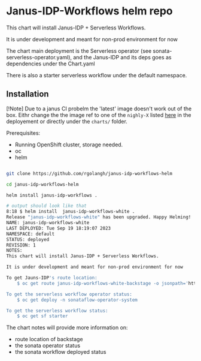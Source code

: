 # Janus-IDP-Workflows helm repo

This chart will install Janus-IDP + Serverless Workflows.

It is under development and meant for non-prod environment for now

The chart main deployment is the Serverless operator (see sonata-serverless-operator.yaml), and
the Janus-IDP and its deps goes as dependencies under the Chart.yaml

There is also a starter serverless workflow under the default namespace.

## Installation

[!Note]
Due to a janus CI probelm the 'latest' image doesn't work out of the box. Eithr change the 
the image ref to one of the `nighly-X` listed [here](https://quay.io/repository/janus-idp/backstage-showcase?tab=tags) in the deployement or directly under the `charts/` folder.

Prerequisites:
  - Running OpenShift cluster, storage needed.
  - oc
  - helm


```bash

git clone https://github.com/rgolangh/janus-idp-workflows-helm

cd janus-idp-workflows-helm

helm install janus-idp-workflows .

# output should look like that
8:18 $ helm install  janus-idp-workflows-white .
Release "janus-idp-workflows-white" has been upgraded. Happy Helming!
NAME: janus-idp-workflows-white
LAST DEPLOYED: Tue Sep 19 18:19:07 2023
NAMESPACE: default
STATUS: deployed
REVISION: 1
NOTES:
This chart will install Janus-IDP + Serverless Workflows.

It is under development and meant for non-prod environment for now

To get Jauns-IDP's route location:
    $ oc get route janus-idp-workflows-white-backstage -o jsonpath='https://{ .spec.host }{"\n"}'

To get the serverless workflow operator status:
    $ oc get deploy -n sonataflow-operator-system 

To get the serverless workflow status:
    $ oc get sf starter 

```

The chart notes will provide more information on:
  - route location of backstage
  - the sonata operator status
  - the sonata workflow deployed status
